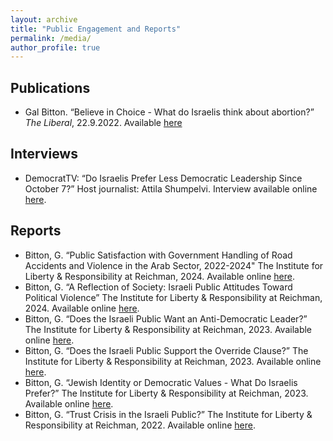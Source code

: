 ```yaml
---
layout: archive
title: "Public Engagement and Reports"
permalink: /media/
author_profile: true
---
```


Publications
---
* Gal Bitton. “Believe in Choice - What do Israelis think about abortion?” *The Liberal*, 22.9.2022. Available [here](https://theliberal.co.il/מאמינים-בבחירה-גל-ביטון-המכון-לחירות/)

Interviews
---
* DemocratTV: “Do Israelis Prefer Less Democratic Leadership Since October 7?” Host journalist: Attila Shumpelvi. Interview available online [here](https://www.youtube.com/watch?v=JJ5-jN0gKQI).

Reports
---
* Bitton, G. “Public Satisfaction with Government Handling of Road Accidents and Violence in the Arab Sector, 2022-2024" The Institute for
Liberty & Responsibility at Reichman, 2024. Available online [here](https://www.runi.ac.il/media/wqypqbm5/gal-bitton-satisfaction-final.pdf).
* Bitton, G. “A Reflection of Society: Israeli Public Attitudes Toward Political Violence” The Institute for
Liberty & Responsibility at Reichman, 2024. Available online [here](https://www.runi.ac.il/media/j2ybvbug/gal-bitton-political-violence-13-2024.pdf).
* Bitton, G. “Does the Israeli Public Want an Anti-Democratic Leader?” The Institute for Liberty &
Responsibility at Reichman, 2023. Available online [here](https://www.runi.ac.il/media/vzufs4u3/gal-bitton-strong-leader-4-2024.pdf).
* Bitton, G. “Does the Israeli Public Support the Override Clause?” The Institute for Liberty &
Responsibility at Reichman, 2023. Available online [here](https://www.runi.ac.il/media/mxklwsyh/override-clause-gal-bitton-230704.pdf).
* Bitton, G. “Jewish Identity or Democratic Values - What Do Israelis Prefer?” The Institute for Liberty &
Responsibility at Reichman, 2023. Available online [here](https://www.runi.ac.il/media/yi0fsna0/jewish-democratic-bitton-11-2023.pdf).
* Bitton, G. “Trust Crisis in the Israeli Public?” The Institute for Liberty &
Responsibility at Reichman, 2022. Available online [here](https://www.runi.ac.il/media/5pkjz1ii/crisis-trust-israeli-public.pdf).
